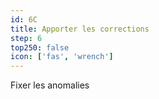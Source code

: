 ```yaml
---
id: 6C
title: Apporter les corrections
step: 6
top250: false
icon: ['fas', 'wrench']
---
```


Fixer les anomalies
